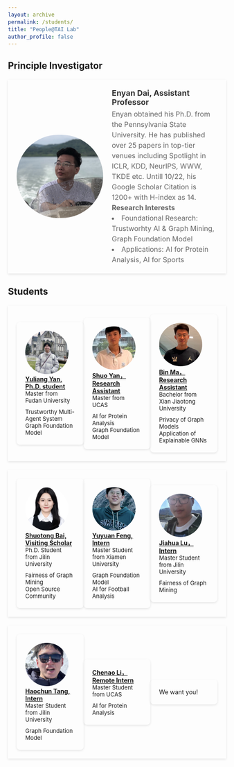 ```yaml
---
layout: archive
permalink: /students/
title: "People@TAI Lab"
author_profile: false
---
```

## Principle Investigator
<style>
    .container {
        display: flex;
        align-items: center; /* Aligns items vertically */
        margin-top: 20px;
        padding: 20px;
        box-shadow: 0 2px 5px rgba(0,0,0,0.1);
    }
    .profile-img {
        max-width: 200px; /* Maximum width */
        margin-right: 20px;
        border-radius: 100px; /* Rounded corners */
    }
    .profile-details {
        flex-grow: 1; /* Takes up remaining space */
    }
    .profile-name {
        font-size: 18px;
        font-weight: bold;
        color: #333;
    }
    .profile-info {
        font-size: 16px;
        color: #666;
        margin-top: 5px;
        line-height: 1.5; /* Improved readability */
    }
    .red {
        color: red;
    }
</style>

<div class="container">
    <img src="../images/profile.png" alt="Profile Image" class="profile-img">
    <div class="profile-details">
        <div class="profile-name">Enyan Dai, Assistant Professor</div>
        <div class="profile-info">
        Enyan obtained his Ph.D. from the Pennsylvania State University. He has published over 25 papers in top-tier venues including Spotlight in ICLR, KDD, NeurIPS,  WWW, TKDE etc. Untill 10/22, his Google Scholar Citation is 1200+ with H-index as 14.
        <br>
        <b> Research Interests</b>
        <li>Foundational Research: Trustworhty AI & Graph Mining, Graph Foundation Model </li>
        <li>Applications: AI for Protein Analysis, AI for Sports</li>
        </div>
    </div>
    
</div>

## Students

<style>
    .container {
        display: flex;
        justify-content: space-around;
        margin-top: 20px;
    }
    .profile {
        border-radius: 8px;
        padding: 20px;
        box-shadow: 0 2px 5px rgba(0,0,0,0.1);
        width: 100%; /* Responsive width */
        max-width: 300px; /* Maximum width */
    }
    .profile img {
        width: 100px;  /* Fixed width */
        height: 100px; /* Fixed height, equal to the width */
        border-radius: 50%; /* Make the image round */
        object-fit: cover; /* Ensures the image covers the area without being distorted */
    }
    .name {
        font-size: 14px;
        font-weight: bold;
        margin-top: 10px;
    }
    .position {
        font-size: 13px;
    }
    .research {
        margin-top: 10px;
        font-size: 13px;
        list-style-type: none; /* Remove default list bullets */
        padding-left: 0; /* Align text properly under the title */
    }
</style>

<div class="container">
    <div class="profile">
        <img src="https://github.com/TrustApplication-AI-Lab/TrustApplication-AI-Lab.github.io/blob/main/content/authors/yuliangyan/avatar.jpg?raw=true" alt="Portrait of Yuliang Yan">
        <br>
        <a href="https://yuliangyan0807.github.io/" class="name">Yuliang Yan, Ph.D. student</a>
        <div class="position">Master from Fudan University</div>
        <div class="research">
            <li>Trustworthy Multi-Agent System</li>
            <li>Graph Foundation Model</li>
        </div>
    </div>
    <div class="profile">
        <img src="https://github.com/TrustApplication-AI-Lab/TrustApplication-AI-Lab.github.io/blob/main/content/authors/shuoyan/avatar.jpg?raw=true" alt="Portrait of Shuo Yan">
        <br>
        <a href="" class="name"> Shuo Yan，Research Assistant</a>
        <div class="position">Master from UCAS</div>
        <div class="research">
            <li>AI for Protein Analysis</li>
            <li >Graph Foundation Model</li>
        </div>
    </div>
    <div class="profile">
        <img src="https://github.com/TrustApplication-AI-Lab/TrustApplication-AI-Lab.github.io/blob/main/content/authors/binma/avatar.jpg?raw=true" alt="Portrait of Bin Ma">
        <br>
        <a href="" class="name"> Bin Ma，Research Assistant</a>
        <div class="position">Bachelor from Xian Jiaotong University</div>
        <div class="research">
            <li class="research-item">Privacy of Graph Models</li>
            <li class="research-item">Application of Explainable GNNs</li>
        </div>
    </div>
</div>

<div class="container">
    <div class="profile">
        <img src="https://github.com/TrustApplication-AI-Lab/TrustApplication-AI-Lab.github.io/blob/main/content/authors/shuotongbai/avatar.png?raw=true" alt="Portrait">
        <br>
        <a href="" class="name">Shuotong Bai, Visiting Scholar</a>
        <div class="position">Ph.D. Student from Jilin University</div>
        <div class="research">
            <li>Fairness of Graph Mining</li>
            <li>Open Source Community</li>
        </div>
    </div>
    <div class="profile">
        <img src="https://github.com/TrustApplication-AI-Lab/TrustApplication-AI-Lab.github.io/blob/main/content/authors/yuyuanfeng/avatar.png?raw=true" alt="Portrait">
        <br>
        <a href="https://yuyuan6.github.io/" class="name"> Yuyuan Feng, Intern</a>
        <div class="position">Master Student from Xiamen University </div>
        <div class="research">
            <li>Graph Foundation Model</li>
            <li>AI for Football Analysis</li>
        </div>
    </div>
    <div class="profile">
        <img src="https://github.com/TrustApplication-AI-Lab/TrustApplication-AI-Lab.github.io/blob/main/content/authors/jiahualu/avatar.png?raw=true" alt="Portrait">
        <br>
        <a href="" class="name">Jiahua Lu，Intern</a>
        <div class="position">Master Student from Jilin University</div>
        <div class="research">
            <li class="research-item">Fairness of Graph Mining</li>
        </div>
    </div>
</div>

<div class="container">
    <div class="profile">
        <img src="https://github.com/TrustApplication-AI-Lab/TrustApplication-AI-Lab.github.io/blob/main/content/authors/haochuntang/avatar.png?raw=true" alt="Portrait">
        <br>
        <a href="" class="name">Haochun Tang, Intern</a>
        <div class="position">Master Student from Jilin University</div>
        <div class="research">
            <li>Graph Foundation Model</li>
        </div>
    </div>
    <div class="profile">
        <!-- <img src="path_to_image2.jpg" alt="Portrait"> -->
        <!-- <br> -->
        <a href="" class="name"> Chenao Li，Remote Intern</a>
        <div class="position">Master Student from UCAS</div>
        <div class="research">
            <li>AI for Protein Analysis</li>
        </div>
    </div>
    <div class="profile">
    We want you!
    </div>
</div>


